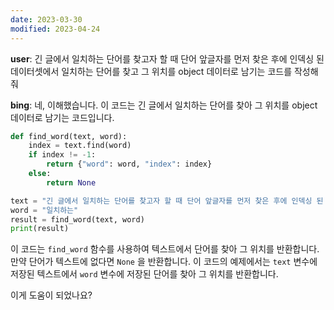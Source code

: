 ```yaml
---
date: 2023-03-30
modified: 2023-04-24
---
```

**user**: 긴 글에서 일치하는 단어를 찾고자 할 때 단어 앞글자를 먼저 찾은 후에 인덱싱 된 데이터셋에서 일치하는 단어를 찾고 그 위치를 object 데이터로 남기는 코드를 작성해줘

**bing**: 네, 이해했습니다. 이 코드는 긴 글에서 일치하는 단어를 찾아 그 위치를 object 데이터로 남기는 코드입니다.

```python
def find_word(text, word):
    index = text.find(word)
    if index != -1:
        return {"word": word, "index": index}
    else:
        return None

text = "긴 글에서 일치하는 단어를 찾고자 할 때 단어 앞글자를 먼저 찾은 후에 인덱싱 된 데이터셋에서 일치하는 단어를 찾고 그 위치를 object데이터로 남기는 코드를 작성해줘"
word = "일치하는"
result = find_word(text, word)
print(result)
```

이 코드는 `find_word` 함수를 사용하여 텍스트에서 단어를 찾아 그 위치를 반환합니다. 만약 단어가 텍스트에 없다면 `None` 을 반환합니다. 이 코드의 예제에서는 `text` 변수에 저장된 텍스트에서 `word` 변수에 저장된 단어를 찾아 그 위치를 반환합니다.

이게 도움이 되었나요?

